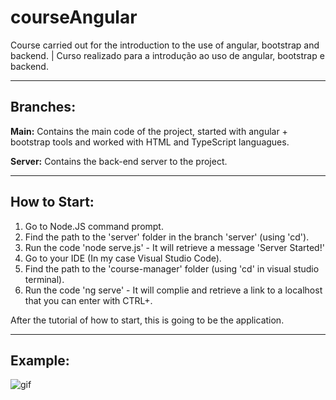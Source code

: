 # courseAngular
Course carried out for the introduction to the use of angular, bootstrap and backend. | Curso realizado para a introdução ao uso de angular, bootstrap e backend.

<hr>

<div>
  <h2>Branches:</h2>
  
  <p><strong>Main:</strong> Contains the main code of the project, started with angular + bootstrap tools and worked with HTML and TypeScript languagues.</p>
  <p><strong>Server:</strong> Contains the back-end server to the project.</p>
  
  <hr>
  
  <h2>How to Start:</h2>
 <div>
    <ol>
      <li>Go to Node.JS command prompt.</li>
      <li>Find the path to the 'server' folder in the branch 'server' (using 'cd').</li>
      <li>Run the code 'node serve.js' - It will retrieve a message 'Server Started!'</li>
      <li>Go to your IDE (In my case Visual Studio Code).</li>
      <li>Find the path to the 'course-manager' folder (using 'cd' in visual studio terminal).</li>
      <li>Run the code 'ng serve' - It will complie and retrieve a link to a localhost that you can enter with CTRL+.</li>
    <ol>
 </div>
   
 <p>After the tutorial of how to start, this is going to be the application.</p>
   
 <hr>
  
  <h2>Example:</h2>
  
![gif](https://user-images.githubusercontent.com/106601261/177005057-fb49e38f-2888-40f1-915a-3c35635dc8d9.gif)

</div>
